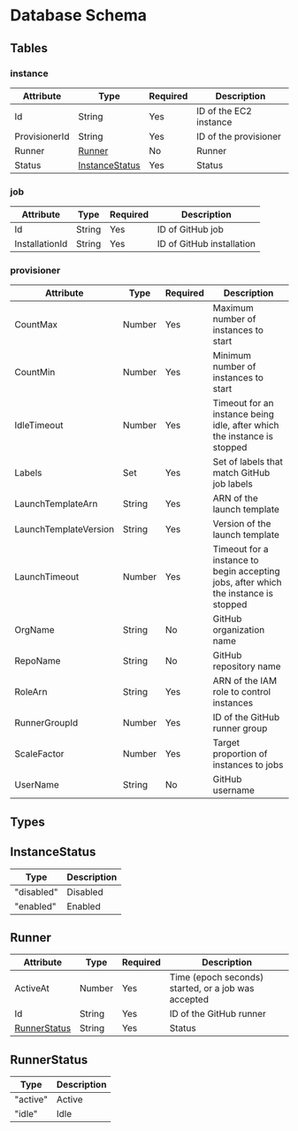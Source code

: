 # Database Schema

## Tables

### instance

| Attribute     | Type                              | Required | Description            |
| ------------- | --------------------------------- | -------- | ---------------------- |
| Id            | String                            | Yes      | ID of the EC2 instance |
| ProvisionerId | String                            | Yes      | ID of the provisioner  |
| Runner        | [Runner](#runner)                 | No       | Runner                 |
| Status        | [InstanceStatus](#instancestatus) | Yes      | Status                 |

### job

| Attribute      | Type   | Required | Description               |
| -------------- | ------ | -------- | ------------------------- |
| Id             | String | Yes      | ID of GitHub job          |
| InstallationId | String | Yes      | ID of GitHub installation |

### provisioner

| Attribute             | Type        | Required | Description                                                                         |
| --------------------- | ----------- | -------- | ----------------------------------------------------------------------------------- |
| CountMax              | Number      | Yes      | Maximum number of instances to start                                                |
| CountMin              | Number      | Yes      | Minimum number of instances to start                                                |
| IdleTimeout           | Number      | Yes      | Timeout for an instance being idle, after which the instance is stopped             |
| Labels                | Set<String> | Yes      | Set of labels that match GitHub job labels                                          |
| LaunchTemplateArn     | String      | Yes      | ARN of the launch template                                                          |
| LaunchTemplateVersion | String      | Yes      | Version of the launch template                                                      |
| LaunchTimeout         | Number      | Yes      | Timeout for a instance to begin accepting jobs, after which the instance is stopped |
| OrgName               | String      | No       | GitHub organization name                                                            |
| RepoName              | String      | No       | GitHub repository name                                                              |
| RoleArn               | String      | Yes      | ARN of the IAM role to control instances                                            |
| RunnerGroupId         | Number      | Yes      | ID of the GitHub runner group                                                       |
| ScaleFactor           | Number      | Yes      | Target proportion of instances to jobs                                              |
| UserName              | String      | No       | GitHub username                                                                     |

## Types

## InstanceStatus

| Type       | Description |
| ---------- | ----------- |
| "disabled" | Disabled    |
| "enabled"  | Enabled     |

## Runner

| Attribute                     | Type   | Required | Description                                         |
| ----------------------------- | ------ | -------- | --------------------------------------------------- |
| ActiveAt                      | Number | Yes      | Time (epoch seconds) started, or a job was accepted |
| Id                            | String | Yes      | ID of the GitHub runner                             |
| [RunnerStatus](#runnerstatus) | String | Yes      | Status                                              |

## RunnerStatus

| Type     | Description |
| -------- | ----------- |
| "active" | Active      |
| "idle"   | Idle        |
